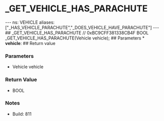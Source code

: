 # _GET_VEHICLE_HAS_PARACHUTE

--- ns: VEHICLE aliases: ["_HAS_VEHICLE_PARACHUTE","_DOES_VEHICLE_HAVE_PARACHUTE"] --- ## _GET_VEHICLE_HAS_PARACHUTE  // 0xBC9CFF381338CB4F BOOL _GET_VEHICLE_HAS_PARACHUTE(Vehicle vehicle);  ## Parameters * **vehicle**:  ## Return value

### Parameters
* Vehicle vehicle

### Return Value
* BOOL

### Notes
* Build: 811

